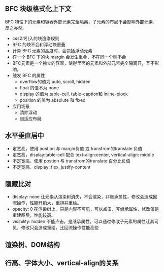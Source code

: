 ## BFC 块级格式化上下文

BFC 特性下的元素和容器外部元素完全隔离，子元素的布局不会影响外部元素，反之亦然。

- css2.1引入的块渲染规则
- BFC 的块不会和浮动块重叠
- 计算 BFC 元素的高度时，会包括浮动元素
- 在一个 BFC 下的块 margin 会发生重叠，不在同一个则不会
- BFC元素是一个独立的容器，使得里面的元素和外部元素完全隔离开，互不影响。
- 触发 BFC 的属性
  - overflow的值为 auto, scroll, hidden
  - float 的值不为 none
  - display 的值为 table-cell, table-caption和 inline-block
  - position 的值为 absolute 和 fixed
- 应用场景
  - 清除浮动
  - 自适应布局

## 水平垂直居中

- 定宽高，使用 postion 与 margin负值 或 transfrom的translate 负值
- 定宽高，display:table-cell 配合 text-align:center, vertical-align: middle
- 不定宽高，使用 postion 与 transfrom的translate 百分比负值
- 不定宽高，display: flex, justify-content

## 隐藏比对

- display: none 让元素从渲染树消失，不会渲染，非继承属性，修改会造成回流操作，性能开销大，重排并重绘。
- opacity: 0 在渲染树上，只是内容不可见，可以点击，非继承属性，修改值是重建图层，性能较高。
- visibility: hidden 不能点击，是继承属性，可以通过修改子元素的属性让其可见，修改只会造成重绘，比回流操作性能高些

## 渲染树、DOM结构

## 行高、字体大小、vertical-align的关系
